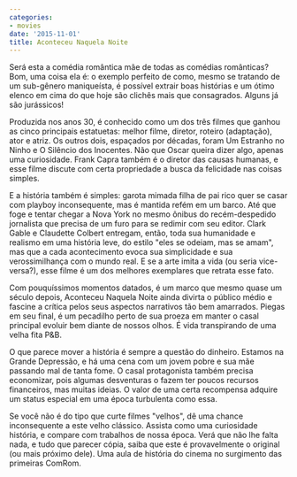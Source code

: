 ```yaml
---
categories:
- movies
date: '2015-11-01'
title: Aconteceu Naquela Noite
---
```


Será esta a comédia romântica mãe de todas as comédias românticas? Bom, uma coisa ela é: o exemplo perfeito de como, mesmo se tratando de um sub-gênero maniqueísta, é possível extrair boas histórias e um ótimo elenco em cima do que hoje são clichês mais que consagrados. Alguns já são jurássicos!

Produzida nos anos 30, é conhecido como um dos três filmes que ganhou as cinco principais estatuetas: melhor filme, diretor, roteiro (adaptação), ator e atriz. Os outros dois, espaçados por décadas, foram Um Estranho no Ninho e O Silêncio dos Inocentes. Não que Oscar queira dizer algo, apenas uma curiosidade. Frank Capra também é o diretor das causas humanas, e esse filme discute com certa propriedade a busca da felicidade nas coisas simples.

E a história também é simples: garota mimada filha de pai rico quer se casar com playboy inconsequente, mas é mantida refém em um barco. Até que foge e tentar chegar a Nova York no mesmo ônibus do recém-despedido jornalista que precisa de um furo para se redimir com seu editor. Clark Gable e Claudette Colbert entregam, então, toda sua humanidade e realismo em uma história leve, do estilo "eles se odeiam, mas se amam", mas que a cada acontecimento evoca sua simplicidade e sua verossimilhança com o mundo real. E se a arte imita a vida (ou seria vice-versa?), esse filme é um dos melhores exemplares que retrata esse fato.

Com pouquíssimos momentos datados, é um marco que mesmo quase um século depois, Aconteceu Naquela Noite ainda divirta o público médio e fascine a crítica pelos seus aspectos narrativos tão bem amarrados. Piegas em seu final, é um pecadilho perto de sua proeza em manter o casal principal evoluir bem diante de nossos olhos. É vida transpirando de uma velha fita P&B.

O que parece mover a história é sempre a questão do dinheiro. Estamos na Grande Depressão, e há uma cena com um jovem pobre e sua mãe passando mal de tanta fome. O casal protagonista também precisa economizar, pois algumas desventuras o fazem ter poucos recursos financeiros, mas muitas ideias. O valor de uma certa recompensa adquire um status especial em uma época turbulenta como essa.

Se você não é do tipo que curte filmes "velhos", dê uma chance inconsequente a este velho clássico. Assista como uma curiosidade história, e compare com trabalhos de nossa época. Verá que não lhe falta nada, e tudo que parecer cópia, saiba que este é provavelmente o original (ou mais próximo dele). Uma aula de história do cinema no surgimento das primeiras ComRom.